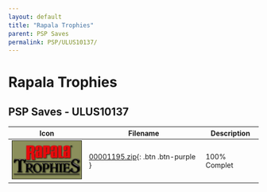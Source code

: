 ```yaml
---
layout: default
title: "Rapala Trophies"
parent: PSP Saves
permalink: PSP/ULUS10137/
---
```

# Rapala Trophies

## PSP Saves - ULUS10137

| Icon | Filename | Description |
|------|----------|-------------|
| ![Rapala Trophies](ICON0.PNG) | [00001195.zip](00001195.zip){: .btn .btn-purple } | 100% Complet |
